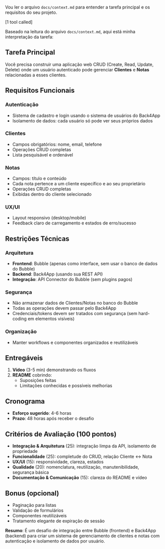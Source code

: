 Vou ler o arquivo `docs/context.md` para entender a tarefa principal e os requisitos do seu projeto.


[1 tool called]

Baseado na leitura do arquivo `docs/context.md`, aqui está minha interpretação da tarefa:

## **Tarefa Principal**
Você precisa construir uma aplicação web CRUD (Create, Read, Update, Delete) onde um usuário autenticado pode gerenciar **Clientes** e **Notas** relacionadas a esses clientes.

## **Requisitos Funcionais**

### **Autenticação**
- Sistema de cadastro e login usando o sistema de usuários do Back4App
- Isolamento de dados: cada usuário só pode ver seus próprios dados

### **Clientes**
- Campos obrigatórios: nome, email, telefone
- Operações CRUD completas
- Lista pesquisável e ordenável

### **Notas**
- Campos: título e conteúdo
- Cada nota pertence a um cliente específico e ao seu proprietário
- Operações CRUD completas
- Exibidas dentro do cliente selecionado

### **UX/UI**
- Layout responsivo (desktop/mobile)
- Feedback claro de carregamento e estados de erro/sucesso

## **Restrições Técnicas**

### **Arquitetura**
- **Frontend**: Bubble (apenas como interface, sem usar o banco de dados do Bubble)
- **Backend**: Back4App (usando sua REST API)
- **Integração**: API Connector do Bubble (sem plugins pagos)

### **Segurança**
- Não armazenar dados de Clientes/Notas no banco do Bubble
- Todas as operações devem passar pelo Back4App
- Credenciais/tokens devem ser tratados com segurança (sem hard-coding em elementos visíveis)

### **Organização**
- Manter workflows e componentes organizados e reutilizáveis

## **Entregáveis**
1. **Vídeo** (3-5 min) demonstrando os fluxos
2. **README** cobrindo:
   - Suposições feitas
   - Limitações conhecidas e possíveis melhorias

## **Cronograma**
- **Esforço sugerido**: 4-6 horas
- **Prazo**: 48 horas após receber o desafio

## **Critérios de Avaliação** (100 pontos)
- **Integração & Arquitetura** (25): integração limpa da API, isolamento de propriedade
- **Funcionalidade** (25): completude do CRUD, relação Cliente ↔ Nota
- **UX/UI** (15): responsividade, clareza, estados
- **Qualidade** (20): nomenclatura, reutilização, manutenibilidade, segurança básica
- **Documentação & Comunicação** (15): clareza do README e vídeo

## **Bonus (opcional)**
- Paginação para listas
- Validação de formulários
- Componentes reutilizáveis
- Tratamento elegante de expiração de sessão

**Resumo**: É um desafio de integração entre Bubble (frontend) e Back4App (backend) para criar um sistema de gerenciamento de clientes e notas com autenticação e isolamento de dados por usuário.